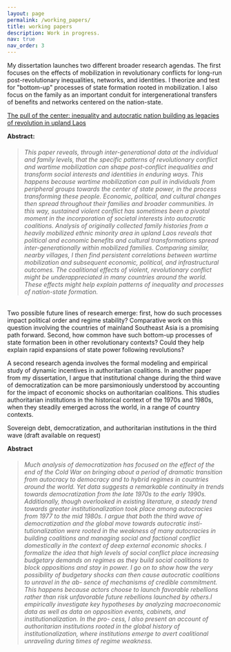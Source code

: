 ```yaml
---
layout: page
permalink: /working_papers/
title: working papers
description: Work in progress.
nav: true
nav_order: 3
---
```


My dissertation launches two different broader research agendas. The first focuses on the effects of mobilization in revolutionary conflicts for long-run post-revolutionary inequalities, networks, and identities. I theorize and test for "bottom-up" processes of state formation rooted in mobilization. I also focus on the family as an important conduit for intergenerational transfers of benefits and networks centered on the nation-state.  

[The pull of the center: inequality and autocratic nation building as legacies of revolution in upland Laos](/assets/pdf/TPOC_final.pdf)

**Abstract:**

> ###### This paper reveals, through inter-generational data at the individual and family levels, that the specific patterns of revolutionary conflict and wartime mobilization can shape post-conflict inequalities and transform social interests and identities in enduring ways. This happens because wartime mobilization can pull in individuals from peripheral groups towards the center of state power, in the process transforming these people. Economic, political, and cultural changes then spread throughout their families and broader communities. In this way, sustained violent conflict has sometimes been a pivotal moment in the incorporation of societal interests into autocratic coalitions. Analysis of originally collected family histories from a heavily mobilized ethnic minority area in upland Laos reveals that political and economic benefits and cultural transformations spread inter-generationally within mobilized families. Comparing similar, nearby villages, I then find persistent correlations between wartime mobilization and subsequent economic, political, and infrastructural outcomes. The coalitional effects of violent, revolutionary conflict might be underappreciated in many countries around the world. These effects might help explain patterns of inequality and processes of nation-state formation.
>

Two possible future lines of research emerge: first, how do such processes impact political order and regime stability? Comparative work on this question involving the countries of mainland Southeast Asia is a promising path forward. Second, how common have such bottom-up processes of state formation been in other revolutionary contexts? Could they help explain rapid expansions of state power following revolutions?

A second research agenda involves the formal modeling and empirical study of dynamic incentives in authoritarian coalitions. In another paper from my dissertation, I argue that institutional change during the third wave of democratization can be more parsimoniously understood by accounting for the impact of economic shocks on authoritarian coalitions. This studies authoritarian institutions in the historical context of the 1970s and 1980s, when they steadily emerged across the world, in a range of country contexts.

Sovereign debt, democratization, and authoritarian institutions in the third wave (draft available on request)

**Abstract**

> ###### Much analysis of democratization has focused on the effect of the end of the Cold War on bringing about a period of dramatic transition from autocracy to democracy and to hybrid regimes in countries around the world. Yet data suggests a remarkable continuity in trends towards democratization from the late 1970s to the early 1990s. Additionally, though overlooked in existing literature, a steady trend towards greater institutionalization took place among autocracies from 1977 to the mid 1980s. I argue that both the third wave of democratization and the global move towards autocratic insti- tutionalization were rooted in the weakness of many autocracies in building coalitions and managing social and factional conflict domestically in the context of deep external economic shocks. I formalize the idea that high levels of social conflict place increasing budgetary demands on regimes as they build social coalitions to block oppositions and stay in power. I go on to show how the very possibility of budgetary shocks can then cause autocratic coalitions to unravel in the ab- sence of mechanisms of credible commitment. This happens because actors choose to launch favorable rebellions rather than risk unfavorable future rebellions launched by others.I empirically investigate key hypotheses by analyzing macroeconomic data as well as data on opposition events, cabinets, and institutionalization. In the pro- cess, I also present an account of authoritarian institutions rooted in the global history of institutionalization, where institutions emerge to avert coalitional unraveling during times of regime weakness.
>
